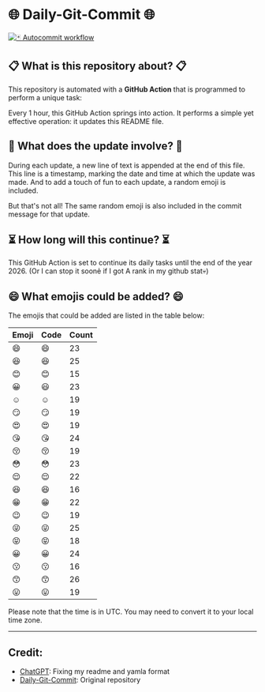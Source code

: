 # 🌐 Daily-Git-Commit 🌐

[![🃏 Autocommit workflow](https://github.com/kleqing/git-auto-commit/actions/workflows/main.yaml/badge.svg?event=check_run)](https://github.com/kleqing/git-auto-commit/actions/workflows/main.yaml)

## 📋 What is this repository about? 📋

This repository is automated with a **GitHub Action** that is programmed to perform a unique task:

Every 1 hour, this GitHub Action springs into action. It performs a simple yet effective operation: it updates this README file.

## 🔄 What does the update involve? 🔄

During each update, a new line of text is appended at the end of this file. This line is a timestamp, marking the date and time at which the update was made. And to add a touch of fun to each update, a random emoji is included.

But that's not all! The same random emoji is also included in the commit message for that update.

## ⏳ How long will this continue? ⏳

This GitHub Action is set to continue its daily tasks until the end of the year 2026. (Or I can stop it soonẻ if I got A rank in my github stat💀)

## 😄 What emojis could be added? 😄

The emojis that could be added are listed in the table below:

| Emoji | Code | Count |
| --- | --- | --- |
| 😄 | :smile: | 23 |
| 😆 | :laughing: | 25 |
| 😊 | :blush: | 15 |
| 😀 | :smiley: | 23 |
| ☺️ | :relaxed: | 19 |
| 😏 | :smirk: | 19 |
| 😍 | :heart_eyes: | 19 |
| 😘 | :kissing_heart: | 24 |
| 😚 | :kissing_closed_eyes: | 19 |
| 😳 | :flushed: | 23 |
| 😌 | :relieved: | 22 |
| 😆 | :satisfied: | 16 |
| 😁 | :grin: | 22 |
| 😉 | :wink: | 19 |
| 😜 | :stuck_out_tongue_winking_eye: | 25 |
| 😝 | :stuck_out_tongue_closed_eyes: | 18 |
| 😀 | :grinning: | 24 |
| 😗 | :kissing: | 16 |
| 😙 | :kissing_smiling_eyes: | 26 |
| 😛 | :stuck_out_tongue: | 19 |

Please note that the time is in UTC. You may need to convert it to your local time zone.

---

## Credit:

- [ChatGPT](chatgpt.com): Fixing my readme and yamla format
- [Daily-Git-Commit](https://github.com/diegomarty/daily-git-commit): Original repository

